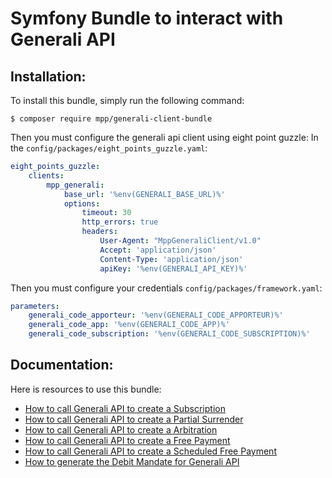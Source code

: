 Symfony Bundle to interact with Generali API
============================================

Installation:
-------------

To install this bundle, simply run the following command:
```
$ composer require mpp/generali-client-bundle
```

Then you must configure the generali api client using eight point guzzle:
In the `config/packages/eight_points_guzzle.yaml`:
```yaml
eight_points_guzzle:
    clients:
        mpp_generali:
            base_url: '%env(GENERALI_BASE_URL)%'
            options:
                timeout: 30
                http_errors: true
                headers:
                    User-Agent: "MppGeneraliClient/v1.0"
                    Accept: 'application/json'
                    Content-Type: 'application/json'
                    apiKey: '%env(GENERALI_API_KEY)%'
 ```
                    
Then you must configure your credentials `config/packages/framework.yaml`:
```yaml
parameters:
    generali_code_apporteur: '%env(GENERALI_CODE_APPORTEUR)%'
    generali_code_app: '%env(GENERALI_CODE_APP)%'
    generali_code_subscription: '%env(GENERALI_CODE_SUBSCRIPTION)%'
```

Documentation:
--------------

Here is resources to use this bundle: 

 * [How to call Generali API to create a Subscription](./Resources/docs/CallApi/subscription.md)
 * [How to call Generali API to create a Partial Surrender](./Resources/docs/CallApi/partial_surrender.md)
 * [How to call Generali API to create a Arbitration](./Resources/docs/CallApi/arbitration.md)
 * [How to call Generali API to create a Free Payment](./Resources/docs/CallApi/free_payment.md)
 * [How to call Generali API to create a Scheduled Free Payment](./Resources/docs/CallApi/scheduled_free_payment.md)
 * [How to generate the Debit Mandate for Generali API](./Resources/docs/pdf_generation.md)
